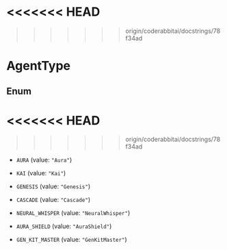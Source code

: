 <<<<<<< HEAD
=======


>>>>>>> origin/coderabbitai/docstrings/78f34ad
# AgentType

## Enum

<<<<<<< HEAD
=======

>>>>>>> origin/coderabbitai/docstrings/78f34ad
* `AURA` (value: `"Aura"`)

* `KAI` (value: `"Kai"`)

* `GENESIS` (value: `"Genesis"`)

* `CASCADE` (value: `"Cascade"`)

* `NEURAL_WHISPER` (value: `"NeuralWhisper"`)

* `AURA_SHIELD` (value: `"AuraShield"`)

* `GEN_KIT_MASTER` (value: `"GenKitMaster"`)



